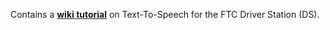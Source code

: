 Contains a [**wiki tutorial**](https://github.com/WestsideRobotics/FTC-DS-Speech/wiki) on Text-To-Speech for the FTC Driver Station (DS).
